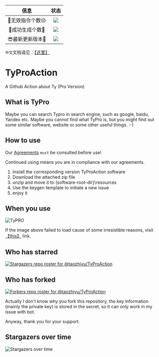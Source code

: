 |  信息 | 状态 |
|:----:|:----:| 
|  🤔无效指令个数😒 | [![](https://img.shields.io/github/issues-closed-raw/taozhiyu/TyProAction/%F0%9F%A4%94invalid/%E6%97%A0%E6%95%88%E7%9A%84%F0%9F%98%92?color=d9534f&label=%F0%9F%A4%94Number%20of%20invalid%20instructions&logo=github&style=flat-square)](https://github.com/taozhiyu/TyProAction/issues?q=label%3A%F0%9F%A4%94invalid%2F%E6%97%A0%E6%95%88%E7%9A%84%F0%9F%98%92) |
|  🎉成功生成个数🎉 | [![](https://img.shields.io/github/issues-closed-raw/taozhiyu/TyProAction/%E2%98%91%EF%B8%8Fkeygen/%E6%B3%A8%E5%86%8C%E6%9C%BA%F0%9F%8E%89?color=5cb85c&label=%F0%9F%8E%89numbers%20of%20successful%20builds%F0%9F%8E%89&logo=github&style=flat-square)](https://github.com/taozhiyu/TyProAction/issues?q=label%3A%E2%98%91%EF%B8%8Fkeygen%2F%E6%B3%A8%E5%86%8C%E6%9C%BA%F0%9F%8E%89) |
|  😎最新更新版本🥳 | [![](https://img.shields.io/github/v/release/taozhiyu/TyProAction?label=latest%20supported%20version&logo=windows&style=flat-square)](https://github.com/taozhiyu/TyProAction/releases/latest)  |

`中文`文档请见：[【这里】](./README.zh.md)

# TyProAction
A Github Action about Ty (Pro Version)

## What is TyPro
Maybe you can search Typro in search engine, such as google, baidu, Yandex etc.
Maybe you cannot find what TyPro is, but you might find out some similar software, website or some other useful things.
:-)

## How to use
Our [Agreements](Agreements.md) `must` be consulted before use!

Continued using means you are in compliance with our agreements.

1. Install the corresponding version TyProAction software
2. Download the attached zip file
3. unzip and move it to {software-root-dir}\resources
4. Use the keygen template to initiate a new issue
5. enjoy it

## When you use

![TyPRO](https://user-images.githubusercontent.com/49258735/160231233-090b9f20-2c55-4f95-826b-c7c2cba6fbaa.gif)

If the image above failed to load cause of some irresistible reasons, visit [【this】](https://pic.rmb.bdstatic.com/bjh/916f51fd1bb7ec7d1df3182b51b210e5.gif
) link.

## Who has starred

[![Stargazers repo roster for @taozhiyu/TyProAction](https://reporoster.com/stars/dark/taozhiyu/TyProAction)](https://github.com/taozhiyu/TyProAction/stargazers)


## Who has forked

[![Forkers repo roster for @taozhiyu/TyProAction](https://reporoster.com/forks/dark/taozhiyu/TyProAction)](https://github.com/taozhiyu/TyProAction/network/members)

Actually I don't know why you fork this repository, the key information (mainly the private key) is stored in the secret, so it can only work in my issue with bot.

Anyway, thank you for your support.


## Stargazers over time

![Stargazers over time](https://starchart.cc/taozhiyu/TyProAction.svg)
